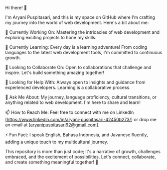 Hi there! 👋

I'm Aryani Puspitasari, and this is my space on GitHub where I'm crafting my journey into the world of web development. Here's a bit about me:

🔭 Currently Working On: Mastering the intricacies of web development and exploring exciting projects to hone my skills.

🌱 Currently Learning: Every day is a learning adventure! From coding languages to the latest web development tools, I'm committed to continuous growth.

👯 Looking to Collaborate On: Open to collaborations that challenge and inspire. Let's build something amazing together!

🤔 Looking for Help With: Always open to insights and guidance from experienced developers. Learning is a collaborative process.

💬 Ask Me About: My journey, language proficiency, cultural transitions, or anything related to web development. I'm here to share and learn!

📫 How to Reach Me: Feel free to connect with me on LinkedIn [https://www.linkedin.com/in/aryani-puspitasari-42450b273/] or drop me an email at [aryanipuspitasari92@gmail.com].

⚡ Fun Fact: I speak English, Bahasa Indonesia, and Javanese fluently, adding a unique touch to my multicultural journey.

This repository is more than just code; it's a narrative of growth, challenges embraced, and the excitement of possibilities. Let's connect, collaborate, and create something meaningful together! 🚀
